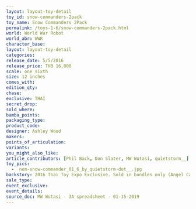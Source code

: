 ```yaml
---
layout: layout-toy-detail 
toy_id: snow-commanders-2pack
toy_name: Snow Commanders 2Pack
permalink: /toys-1-6/snow-commanders-2pack.html
world: World War Robot
world_abr: WWR
character_base: 
layout: layout-toy-detail
categories: 
release_date: 5/5/2016
release_price: THB 16,000
scale: one sixth
size: 12 inches
comes_with: 
edition_qty: 
chase: 
exclusive: THAI
secret_drop: 
sold_where: 
bamba_points: 
packaging_type: 
product_code:
designer: Ashley Wood
makers: 
points_of_articulation: 
variants: 
you_might_also_like: 
article_contributors: [Phil Back, Don Slater, MW Wutasi, quietstorm__]
toy_pics: 
  -  nom-snow-commander_01_6_by_quietstorm-dot__.jpg
backstory: 2016 Thai Toy Expo Exclusive. Sold in bundles only (Angel Cake Lonely TQ + Snow Commanders 2Pack)
sale_type: 
event_exclusive: 
event_details: 
source_doc: MW Wutasi - 3A spreadsheet - 01-15-2019
---
```

